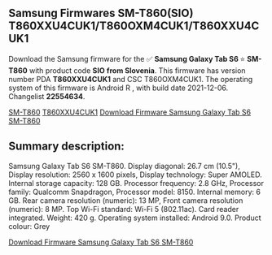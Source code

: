 <h2>Samsung Firmwares SM-T860(SIO) T860XXU4CUK1/T860OXM4CUK1/T860XXU4CUK1</h2>
Download the Samsung firmware for the ✅ <strong>Samsung Galaxy Tab S6 </strong> ⭐ <strong>SM-T860</strong> with product code <strong>SIO</strong> <strong> from Slovenia</strong>. This firmware has version number PDA <strong>T860XXU4CUK1</strong> and CSC T860OXM4CUK1. The operating system of this firmware is Android R , with build date 2021-12-06. Changelist <strong>22554634</strong>.


[SM-T860](https://samfirm.shop/samsung/model/SM-T860)
[T860XXU4CUK1](https://samfirm.shop/samsung/pda/T860XXU4CUK1)
[Download Firmware Samsung Galaxy Tab S6 SM-T860](https://samfirm.shop/samsung/firmware/480828)
<h2>Summary description:</h2>
<p>Samsung Galaxy Tab S6 SM-T860. Display diagonal: 26.7 cm (10.5"), Display resolution: 2560 x 1600 pixels, Display technology: Super AMOLED. Internal storage capacity: 128 GB. Processor frequency: 2.8 GHz, Processor family: Qualcomm Snapdragon, Processor model: 8150. Internal memory: 6 GB. Rear camera resolution (numeric): 13 MP, Front camera resolution (numeric): 8 MP. Top Wi-Fi standard: Wi-Fi 5 (802.11ac). Card reader integrated. Weight: 420 g. Operating system installed: Android 9.0. Product colour: Grey</p>


[Download Firmware Samsung Galaxy Tab S6 SM-T860](https://samfirm.shop/samsung/firmware/480828)

